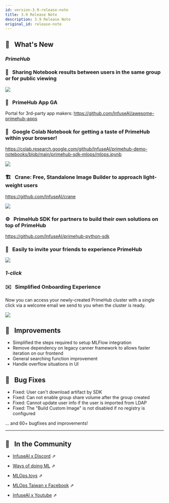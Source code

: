 ```yaml
---
id: version-3.9-release-note
title: 3.9 Release Note
description: 3.9 Release Note
original_id: release-note
---
```


## 🌟 &NonBreakingSpace; What's New

### ***PrimeHub***

### 📒 &NonBreakingSpace; Sharing Notebook results between users in the same group or for public viewing

![](assets/sharing-notebook.gif)

### 🎉 &NonBreakingSpace; PrimeHub App GA

Portal for 3rd-party app makers: https://github.com/InfuseAI/awesome-primehub-apps

### 🚀 &NonBreakingSpace; Google Colab Notebook for getting a taste of PrimeHub within your browser!

https://colab.research.google.com/github/InfuseAI/primehub-demo-notebooks/blob/main/primehub-sdk-mlops/mlops.ipynb

![](assets/colab-example.png)

### 🏗 &NonBreakingSpace; Crane: Free, Standalone Image Builder to approach light-weight users

https://github.com/InfuseAI/crane

![](assets/crane-screenshot.png)

### ⚙️ &NonBreakingSpace; PrimeHub SDK for partners to build their own solutions on top of PrimeHub

https://github.com/InfuseAI/primehub-python-sdk

### 🤝 &NonBreakingSpace; Easily to invite your friends to experience PrimeHub

![](assets/invite-link.gif)

### ***1-click***

### ✉️ &NonBreakingSpace; Simplified Onboarding Experience

Now you can access your newly-created PrimeHub cluster with a single click via a welcome email we send to you when the cluster is ready.

![](assets/one-click-email.png)

## 🚀 &NonBreakingSpace; Improvements

+ Simplified the steps required to setup MLFlow integration
+ Remove dependency on legacy canner framework to allows faster iteration on our frontend
+ General searching function improvement
+ Handle overflow situations in UI

## 🧰 &NonBreakingSpace; Bug Fixes

+ Fixed: User can't download artifact by SDK
+ Fixed: Can not enable group share volume after the group created
+ Fixed: Cannot update user info if the user is imported from LDAP
+ Fixed: The "Build Custom Image" is not disabled if no registry is configured

... and 60+ bugfixes and improvements!

---

## 🎪 &NonBreakingSpace; In the Community

+ [InfuseAI x Discord](https://discord.gg/CrAxQznedH) &neArr;

+ [Ways of doing ML](https://waysof.ml) &neArr;

+ [MLOps.toys](https://mlops.toys/) &neArr;

+ [MLOps Taiwan x Facebook](https://www.facebook.com/groups/mlopstw/) &neArr;

+ [InfuseAI x Youtube](https://www.youtube.com/channel/UCbbRUfqKPWfZxZY62Pian-g) &neArr;
